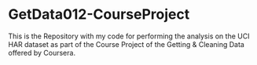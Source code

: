 # GetData012-CourseProject
This is the Repository with my code for performing the analysis on the UCI HAR dataset as part of the Course Project of the Getting &amp; Cleaning Data offered by Coursera.
